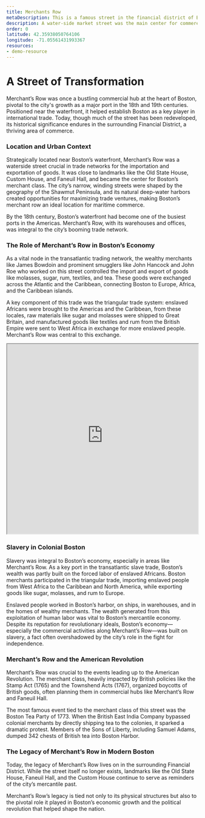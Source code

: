 ```yaml
---
title: Merchants Row
metaDescription: This is a famous street in the financial district of Boston.
description: A water-side market street was the main center for commerece, slavery, and the flow of revolutionary ideas into Boston.
order: 0
latitude: 42.35938050764106
longitude: -71.05561431993367
resources:
- demo-resource
---
```


# A Street of Transformation 

Merchant’s Row was once a bustling commercial hub at the heart of Boston, pivotal to the city's growth as a major port in the 18th and 19th centuries. Positioned near the waterfront, it helped establish Boston as a key player in international trade. Today, though much of the street has been redeveloped, its historical significance endures in the surrounding Financial District, a thriving area of commerce. 


<zoomable-image type="iiif" src="https://iiif.digitalcommonwealth.org/iiif/2/commonwealth:wd378k393" alt="Photograph of customs house" caption="Ths is a very interesting image for the following reasons"></zoomable-image>

<zoomable-image type="static-external" src="https://upload.wikimedia.org/wikipedia/commons/thumb/f/f3/South_Station%2C_Boston%2C_Massachusetts_April_2022.jpg/1600px-South_Station%2C_Boston%2C_Massachusetts_April_2022.jpg?20220507230049" alt="Photograph of South Station" caption="This image is from Wikimedia Commons"></zoomable-image>


### Location and Urban Context 

Strategically located near Boston’s waterfront, Merchant’s Row was a waterside street crucial in trade networks for the importation and exportation of goods. It was close to landmarks like the Old State House, Custom House, and Faneuil Hall, and became the center for Boston’s merchant class. The city’s narrow, winding streets were shaped by the geography of the Shawmut Peninsula, and its natural deep-water harbors created opportunities for maximizing trade ventures, making Boston’s merchant row an ideal location for maritime commerce. 

By the 18th century, Boston’s waterfront had become one of the busiest ports in the Americas. Merchant’s Row, with its warehouses and offices, was integral to the city’s booming trade network. 

### The Role of Merchant’s Row in Boston’s Economy 

As a vital node in the transatlantic trading network, the wealthy merchants like James Bowdoin and prominent smugglers like John Hancock and John Roe who worked on this street controlled the import and export of goods like molasses, sugar, rum, textiles, and tea. These goods were exchanged across the Atlantic and the Caribbean, connecting Boston to Europe, Africa, and the Caribbean islands. 

A key component of this trade was the triangular trade system: enslaved Africans were brought to the Americas and the Caribbean, from these locales, raw materials like sugar and molasses were shipped to Great Britain, and manufactured goods like textiles and rum from the British Empire were sent to West Africa in exchange for more enslaved people. Merchant’s Row was central to this exchange. 


<iframe src="https://garrettdashnelson.github.io/panel-truck-shell/#merchants-row-panel.json" width="100%" height="500">
</iframe>


### Slavery in Colonial Boston 

Slavery was integral to Boston’s economy, especially in areas like Merchant’s Row. As a key port in the transatlantic slave trade, Boston’s wealth was partly built on the forced labor of enslaved Africans. Boston merchants participated in the triangular trade, importing enslaved people from West Africa to the Caribbean and North America, while exporting goods like sugar, molasses, and rum to Europe. 

Enslaved people worked in Boston’s harbor, on ships, in warehouses, and in the homes of wealthy merchants. The wealth generated from this exploitation of human labor was vital to Boston’s mercantile economy. Despite its reputation for revolutionary ideals, Boston’s economy—especially the commercial activities along Merchant’s Row—was built on slavery, a fact often overshadowed by the city’s role in the fight for independence. 

<zoomable-image type="static-external" src="[https://www.masshist.org/dorr/volume-images/vol4/seq_4_1079.jpg)" alt="Newspaper with advertisements for goods" caption="On the right side of the page, a slave is advertised to be sold"></zoomable-image>


### Merchant’s Row and the American Revolution 

Merchant’s Row was crucial to the events leading up to the American Revolution. The merchant class, heavily impacted by British policies like the Stamp Act (1765) and the Townshend Acts (1767), organized boycotts of British goods, often planning them in commercial hubs like Merchant’s Row and Faneuil Hall. 

The most famous event tied to the merchant class of this street was the Boston Tea Party of 1773. When the British East India Company bypassed colonial merchants by directly shipping tea to the colonies, it sparked a dramatic protest. Members of the Sons of Liberty, including Samuel Adams, dumped 342 chests of British tea into Boston Harbor. 

### The Legacy of Merchant’s Row in Modern Boston 

Today, the legacy of Merchant’s Row lives on in the surrounding Financial District. While the street itself no longer exists, landmarks like the Old State House, Faneuil Hall, and the Custom House continue to serve as reminders of the city’s mercantile past. 

Merchant’s Row’s legacy is tied not only to its physical structures but also to the pivotal role it played in Boston’s economic growth and the political revolution that helped shape the nation. 
